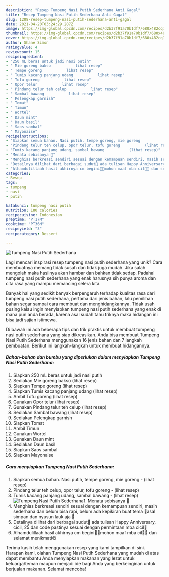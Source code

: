 ```yaml
---
description: "Resep Tumpeng Nasi Putih Sederhana Anti Gagal"
title: "Resep Tumpeng Nasi Putih Sederhana Anti Gagal"
slug: 1208-resep-tumpeng-nasi-putih-sederhana-anti-gagal
date: 2021-04-20T03:24:29.207Z
image: https://img-global.cpcdn.com/recipes/d2b37f91a70b1df7/680x482cq70/tumpeng-nasi-putih-sederhana-foto-resep-utama.jpg
thumbnail: https://img-global.cpcdn.com/recipes/d2b37f91a70b1df7/680x482cq70/tumpeng-nasi-putih-sederhana-foto-resep-utama.jpg
cover: https://img-global.cpcdn.com/recipes/d2b37f91a70b1df7/680x482cq70/tumpeng-nasi-putih-sederhana-foto-resep-utama.jpg
author: Shane Simon
ratingvalue: 4
reviewcount: 15
recipeingredient:
- "250 mL beras untuk jadi nasi putih"
- " Mie goreng bakso           lihat resep"
- " Tempe goreng           lihat resep"
- " Tumis kacang panjang udang           lihat resep"
- " Tofu goreng           lihat resep"
- " Opor telur           lihat resep"
- " Pindang telur teh celup           lihat resep"
- " Sambal bawang           lihat resep"
- " Pelengkap garnish"
- " Tomat"
- " Timun"
- " Wortel"
- " Daun mint"
- " Daun basil"
- " Saos sambal"
- " Mayonaise"
recipeinstructions:
- "Siapkan semua bahan. Nasi putih, tempe goreng, mie goreng           (lihat resep)"
- "Pindang telur teh celup, opor telur, tofu goreng           (lihat resep)"
- "Tumis kacang panjang udang, sambal bawang           (lihat resep)"
- "Menata sebisanya 🙏"
- "Menghias berkreasi sendiri sesuai dengan kemampuan sendiri, masih sederhana dan belum bisa rapi, belum ada kepikiran buat tema 🙏asal simpan dan nyusun lauk aja 🙏"
- "Detailnya dilihat dari berbagai sudut🤭 ada tulisan Happy Anniversary, cicil, 25 dan code pastinya sesuai dengan permintaan mba cicil🥰"
- "Alhamdulillaah hasil akhirnya cm begini🥰🙏mohon maaf mba cil🙏😍 dan selamat menikmati😋"
categories:
- Resep
tags:
- tumpeng
- nasi
- putih

katakunci: tumpeng nasi putih 
nutrition: 180 calories
recipecuisine: Indonesian
preptime: "PT17M"
cooktime: "PT36M"
recipeyield: "3"
recipecategory: Dessert

---
```



![Tumpeng Nasi Putih Sederhana](https://img-global.cpcdn.com/recipes/d2b37f91a70b1df7/680x482cq70/tumpeng-nasi-putih-sederhana-foto-resep-utama.jpg)

Lagi mencari inspirasi resep tumpeng nasi putih sederhana yang unik? Cara membuatnya memang tidak susah dan tidak juga mudah. Jika salah mengolah maka hasilnya akan hambar dan bahkan tidak sedap. Padahal tumpeng nasi putih sederhana yang enak harusnya sih punya aroma dan cita rasa yang mampu memancing selera kita.



Banyak hal yang sedikit banyak berpengaruh terhadap kualitas rasa dari tumpeng nasi putih sederhana, pertama dari jenis bahan, lalu pemilihan bahan segar sampai cara membuat dan menghidangkannya. Tidak usah pusing kalau ingin menyiapkan tumpeng nasi putih sederhana yang enak di mana pun anda berada, karena asal sudah tahu triknya maka hidangan ini bisa jadi sajian istimewa.


Di bawah ini ada beberapa tips dan trik praktis untuk membuat tumpeng nasi putih sederhana yang siap dikreasikan. Anda bisa membuat Tumpeng Nasi Putih Sederhana menggunakan 16 jenis bahan dan 7 langkah pembuatan. Berikut ini langkah-langkah untuk membuat hidangannya.

<!--inarticleads1-->

##### Bahan-bahan dan bumbu yang diperlukan dalam menyiapkan Tumpeng Nasi Putih Sederhana:

1. Siapkan 250 mL beras untuk jadi nasi putih
1. Sediakan  Mie goreng bakso           (lihat resep)
1. Siapkan  Tempe goreng           (lihat resep)
1. Siapkan  Tumis kacang panjang udang           (lihat resep)
1. Ambil  Tofu goreng           (lihat resep)
1. Gunakan  Opor telur           (lihat resep)
1. Gunakan  Pindang telur teh celup           (lihat resep)
1. Sediakan  Sambal bawang           (lihat resep)
1. Sediakan  Pelengkap garnish
1. Siapkan  Tomat
1. Ambil  Timun
1. Gunakan  Wortel
1. Gunakan  Daun mint
1. Sediakan  Daun basil
1. Siapkan  Saos sambal
1. Siapkan  Mayonaise




<!--inarticleads2-->

##### Cara menyiapkan Tumpeng Nasi Putih Sederhana:

1. Siapkan semua bahan. Nasi putih, tempe goreng, mie goreng -           (lihat resep)
1. Pindang telur teh celup, opor telur, tofu goreng -           (lihat resep)
1. Tumis kacang panjang udang, sambal bawang -           (lihat resep)
<img src="//assets-global.cpcdn.com/assets/icons/button_play-2c75c40dde080a61004c1f40b05d8f140eaff45d7e9e6481dc71c63d2e7c4909.png" alt="Tumpeng Nasi Putih Sederhana">1. Menata sebisanya 🙏
1. Menghias berkreasi sendiri sesuai dengan kemampuan sendiri, masih sederhana dan belum bisa rapi, belum ada kepikiran buat tema 🙏asal simpan dan nyusun lauk aja 🙏
1. Detailnya dilihat dari berbagai sudut🤭 ada tulisan Happy Anniversary, cicil, 25 dan code pastinya sesuai dengan permintaan mba cicil🥰
1. Alhamdulillaah hasil akhirnya cm begini🥰🙏mohon maaf mba cil🙏😍 dan selamat menikmati😋




Terima kasih telah menggunakan resep yang kami tampilkan di sini. Harapan kami, olahan Tumpeng Nasi Putih Sederhana yang mudah di atas dapat membantu Anda menyiapkan makanan yang lezat untuk keluarga/teman maupun menjadi ide bagi Anda yang berkeinginan untuk berjualan makanan. Selamat mencoba!
